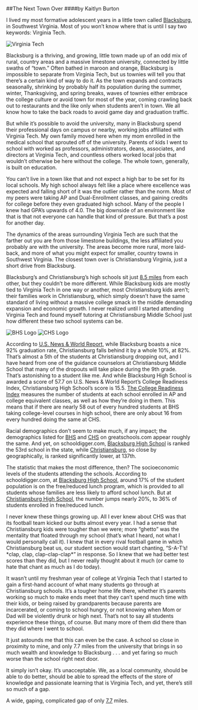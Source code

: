 ##The Next Town Over
####by Kaitlyn Burton

I lived my most formative adolescent years in a little town called [Blacksburg](https://www.mapquest.com/us/va/blacksburg-282039212), in Southwest Virginia. Most of you won’t know where that is until I say two keywords: Virginia Tech.

![Virginia Tech](http://theblacksheeponline.com/wp-content/uploads/2015/12/Hokie-Bird-VT-15.jpg)

Blacksburg is a thriving, and growing, little town made up of an odd mix of rural, country areas and a massive limestone university, connected by little swaths of “town.” Often bathed in maroon and orange, Blacksburg is impossible to separate from Virginia Tech, but us townies will tell you that there’s a certain kind of way to do it. As the town expands and contracts seasonally, shrinking by probably half its population during the summer, winter, Thanksgiving, and spring breaks, waves of townies either embrace the college culture or avoid town for most of the year, coming crawling back out to restaurants and the like only when students aren’t in town. We all know how to take the back roads to avoid game day and graduation traffic.

But while it’s possible to avoid the university, many in Blacksburg spend their professional days on campus or nearby, working jobs affiliated with Virginia Tech. My own family moved here when my mom enrolled in the medical school that sprouted off of the university. Parents of kids I went to school with worked as professors, administrators, deans, associates, and directors at Virginia Tech, and countless others worked local jobs that wouldn’t otherwise be here without the college. The whole town, generally, is built on education.

You can’t live in a town like that and not expect a high bar to be set for its local schools. My high school always felt like a place where excellence was expected and falling short of it was the outlier rather than the norm. Most of my peers were taking AP and Dual-Enrollment classes, and gaining credits for college before they even graduated high school. Many of the people I knew had GPA’s upwards of 4.0. The big downside of an environment like that is that not everyone can handle that kind of pressure. But that’s a post for another day.

The dynamics of the areas surrounding Virginia Tech are such that the farther out you are from those limestone buildings, the less affiliated you probably are with the university. The areas become more rural, more laid-back, and more of what you might expect for smaller, country towns in Southwest Virginia. The closest town over is Christiansburg Virginia, just a short drive from Blacksburg.

Blacksburg’s and Christiansburg’s high schools sit just [8.5 miles](https://www.mapquest.com/directions/list/1/us/virginia/schools-blacksburg/blacksburg-high-school-353936127/to/us/virginia/schools-christiansburg/christiansburg-high-school-305948682) from each other, but they couldn’t be more different. While Blacksburg kids are mostly tied to Virginia Tech in one way or another, most Christiansburg kids aren’t; their families work in Christiansburg, which simply doesn’t have the same standard of living without a massive college smack in the middle demanding expansion and economic growth. I never realized until I started attending Virginia Tech and found myself tutoring at Christiansburg Middle School just how different these two school systems can be.

![BHS Logo](https://pbs.twimg.com/profile_images/692828865463455745/xS22sDCa.jpg) ![CHS Logo](https://scholar.vt.edu/access/content/group/97b91a99-7258-44a2-8002-9b7c83a84bd5/WebDev/Website/Gallery/EnglishEducation/ePGalleryJulieP/index_files/Christiansburg-Blue-Demons.jpg)

According to [U.S. News & World Report](https://www.usnews.com/education/best-high-schools/virginia/rankings), while Blacksburg boasts a nice 92% graduation rate, Christiansburg falls behind it by a whole 10%, at 82%. That’s almost a 5th of the students at Christiansburg dropping out, and I have heard from one of the guidance counselors at Christiansburg Middle School that many of the dropouts will take place during the 9th grade. That’s astonishing to a student like me. And while Blacksburg High School is awarded a score of 57.7 on U.S. News & World Report’s College Readiness Index, Christiansburg High School’s score is 15.5. [The College Readiness Index](https://www.usnews.com/education/best-high-schools/articles/how-us-news-calculated-the-rankings) measures the number of students at each school enrolled in AP and college equivalent classes, as well as how they’re doing in them. This means that if there are nearly 58 out of every hundred students at BHS taking college-level courses in high school, there are only about 16 from every hundred doing the same at CHS.

Racial demographics don’t seem to make much, if any impact; the demographics listed for [BHS](http://www.greatschools.org/virginia/blacksburg/1093-Blacksburg-High-School/#Students) and [CHS](http://www.greatschools.org/virginia/christiansburg/1095-Christiansburg-High-School/#Students) on greatschools.com appear roughly the same. And yet, on schooldigger.com, [Blacksburg High School](https://www.schooldigger.com/go/VA/district/02520/search.aspx) is ranked the 53rd school in the state, while [Christiansburg](https://www.schooldigger.com/go/VA/schools/0252001019/school.aspx), so close by geographically, is ranked significantly lower, at 137th.

The statistic that makes the most difference, then? The socioeconomic levels of the students attending the schools. According to schooldigger.com, at [Blacksburg High School](https://www.schooldigger.com/go/VA/district/02520/search.aspx), around 17% of the student population is on the free/reduced lunch program, which is provided to all students whose families are less likely to afford school lunch. But at [Christiansburg High School](https://www.schooldigger.com/go/VA/schools/0252001019/school.aspx), the number jumps nearly 20%, to 36% of students enrolled in free/reduced lunch.

I never knew these things growing up. All I ever knew about CHS was that its football team kicked our butts almost every year. I had a sense that Christiansburg kids were tougher than we were; more “ghetto” was the mentality that floated through my school (that’s what I heard, not what I would personally call it). I knew that in every rival football game in which Christiansburg beat us, our student section would start chanting, “S-A-T’s! \*clap, clap, clap-clap-clap\*” in response. So I knew that we had better test scores than they did, but I never really thought about it much (or came to hate that chant as much as I do today).

It wasn’t until my freshman year of college at Virginia Tech that I started to gain a first-hand account of what many students go through at Christiansburg schools. It’s a tougher home life there, whether it’s parents working so much to make ends meet that they can’t spend much time with their kids, or being raised by grandparents because parents are incarcerated, or coming to school hungry, or not knowing when Mom or Dad will be violently drunk or high next. That’s not to say all students experience these things, of course. But many more of them did there than they did where I went to school.

It just astounds me that this can even be the case. A school so close in proximity to mine, and only 7.7 miles from the university that brings in so much wealth and knowledge to Blacksburg . . . and yet faring so much worse than the school right next door.

It simply isn’t okay. It’s unacceptable. We, as a local community, should be able to do better, should be able to spread the effects of the store of knowledge and passionate learning that is Virginia Tech, and yet, there’s still so much of a gap.

A wide, gaping, complicated gap of only [7.7](https://www.mapquest.com/directions/list/1/us/virginia/virginia-tech-university-358222276/to/us/virginia/schools-christiansburg/christiansburg-high-school-305948682) miles.
